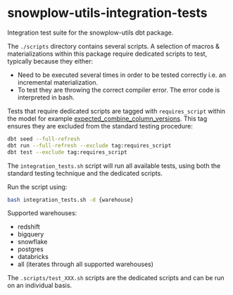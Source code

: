 # snowplow-utils-integration-tests

Integration test suite for the snowplow-utils dbt package.

The `./scripts` directory contains several scripts. A selection of macros & materializations within this package require dedicated scripts to test, typically because they either:
- Need to be executed several times in order to be tested correctly i.e. an incremental materialization.
- To test they are throwing the correct compiler error. The error code is interpreted in bash.

Tests that require dedicated scripts are tagged with `requires_script` within the model for example [expected_combine_column_versions](models/utils/bigquery/expected_combine_column_versions.sql). This tag ensures they are excluded from the standard testing procedure:

```bash
dbt seed --full-refresh
dbt run --full-refresh --exclude tag:requires_script
dbt test --exclude tag:requires_script
``` 

The `integration_tests.sh` script will run all available tests, using both the standard testing technique and the dedicated scripts.

Run the script using:
```bash
bash integration_tests.sh -d {warehouse}
```

Supported warehouses:
- redshift
- bigquery
- snowflake
- postgres
- databricks
- all (iterates through all supported warehouses)

The `.scripts/test_XXX.sh` scripts are the dedicated scripts and can be run on an individual basis.
